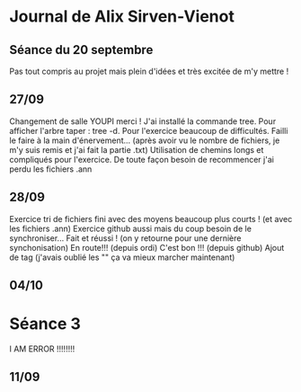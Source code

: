 # Journal de Alix Sirven-Vienot 
## Séance du 20 septembre 

Pas tout compris au projet mais plein d'idées et très excitée de m'y mettre ! 

## 27/09
Changement de salle YOUPI merci !
J'ai installé la commande tree. 
Pour afficher l'arbre taper : tree -d.
Pour l'exercice beaucoup de difficultés. Failli le faire à la main d'énervement... (après avoir vu le nombre de fichiers, je m'y suis remis et j'ai fait la partie .txt)
Utilisation de chemins longs et compliqués pour l'exercice. De toute façon besoin de recommencer j'ai perdu les fichiers .ann

## 28/09
Exercice tri de fichiers fini avec des moyens beaucoup plus courts ! (et avec les fichiers .ann)
Exercice github aussi mais du coup besoin de le synchroniser...
Fait et réussi ! (on y retourne pour une dernière synchonisation)
En route!!! (depuis ordi)
C'est bon !!! (depuis github) 
Ajout de tag (j'avais oublié les "" ça va mieux marcher maintenant)

## 04/10

# Séance 3

I AM ERROR !!!!!!!!

## 11/09


